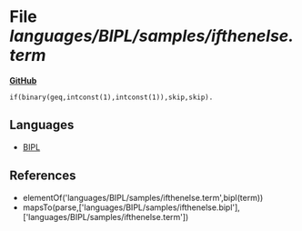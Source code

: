 # File _languages/BIPL/samples/ifthenelse.term_
**[GitHub](https://github.com/softlang/yas/blob/master/languages/BIPL/samples/ifthenelse.term)**
```
if(binary(geq,intconst(1),intconst(1)),skip,skip).
```

## Languages
* [BIPL](../languages/BIPL.md)

## References
* elementOf('languages/BIPL/samples/ifthenelse.term',bipl(term))
* mapsTo(parse,['languages/BIPL/samples/ifthenelse.bipl'],['languages/BIPL/samples/ifthenelse.term'])
